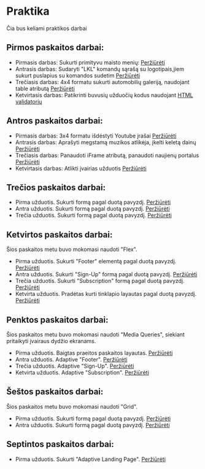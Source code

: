 # Praktika
Čia bus keliami praktikos darbai

## Pirmos paskaitos darbai:

-   Pirmasis darbas: Sukurti primityvu maisto menių: [Peržiūrėti](./Paskaita%201/Projektas_maistas)
-   Antrasis darbas: Sudaryti "LKL" komandų sąrašą su logotipais,jiem sukurt puslapius su komandos sudetim [Peržiūrėti](./Paskaita%201/krepsinis)
-   Trečiasis darbas: 4x4 formatu sukurti automobilių galeriją, naudojant table atributą  [Peržiūrėti](./Paskaita%201/Autogalerija)
-   Ketvirtasis darbas: Patikrinti buvusių užduočių kodus naudojant [HTML validatorių](https://validator.w3.org/#validate_by_input)

##  Antros paskaitos darbai:

-   Pirmasis darbas: 3x4 formatu išdėstyti Youtube įrašai [Peržiūrėti](./Paskaita%202/CSSGridGallery)
-   Antrasis darbas: Aprašyti megstamą muzikos atlikėja, įkelti keletą dainų  [Peržiūrėti](./Paskaita%202/Atlikejas)
-   Trečiasis darbas: Panaudoti iFrame atributą, panaudoti naujienų portalus [Peržiūrėti](./Paskaita%202/InfoPortalai)
-   Ketvirtasis darbas: Atlikti įvairias užduotis [Peržiūrėti](./Paskaita%202/Praktikuojames)

##   Trečios paskaitos darbai:

-   Pirma užduotis. Sukurti formą pagal duotą pavyzdį. [Peržiūrėti](./Paskaita%203/Forma1)
-   Antra užduotis. Sukurti formą pagal duotą pavyzdį. [Peržiūrėti](./Paskaita%203/Forma2)
-   Trečia užduotis. Sukurti formą pagal duotą pavyzdį. [Peržiūrėti](./Paskaita%203/Forma3)

##   Ketvirtos paskaitos darbai:

Šios paskaitos metu buvo mokomasi naudoti "Flex".

-   Pirma užduotis. Sukurti "Footer" elementą pagal duotą pavyzdį. [Peržiūrėti](./Paskaita%204/Footer)
-   Antra užduotis. Sukurti "Sign-Up" formą pagal duotą pavyzdį. [Peržiūrėti](./Paskaita%204/Sign-up)
-   Trečia užduotis. Sukurti "Subscription" formą pagal duotą pavyzdį. [Peržiūrėti](./Paskaita%204/Subscription)
-   Ketvirta užduotis. Pradėtas kurti tinklapio layautas pagal duotą pavyzdį. [Peržiūrėti](./Paskaita%204/WebPage)

##   Penktos paskaitos darbai:

 Šios paskaitos metu buvo mokomasi naudoti "Media Queries", siekiant pritaikyti įvairaus dydžio ekranams.

-   Pirma užduotis. Baigtas praeitos paskaitos layautas. [Peržiūrėti](./Paskaita%205/WebPage)
-   Antra užduotis. Adaptive "Footer". [Peržiūrėti](./Paskaita%205/Footer)
-   Trečia užduotis. Adaptive "Sign-Up". [Peržiūrėti](./Paskaita%205/Sign-up)
-   Ketvirta užduotis. Adaptive "Subscription". [Peržiūrėti](./Paskaita%205/Subscription)

##   Šeštos paskaitos darbai:

Šios paskaitos metu buvo mokomasi naudoti "Grid".

-   Pirma užduotis. Sukurti formą pagal duotą pavyzdį. [Peržiūrėti](./Paskaita%206/Grid1)
-   Antra užduotis. Sukurti formą pagal duotą pavyzdį. [Peržiūrėti](./Paskaita%206/Grid2)

##   Septintos paskaitos darbai:

-   Pirma užduotis. Sukurti "Adaptive Landing Page". [Peržiūrėti](./Paskaita%207/Uzduotis%201)
